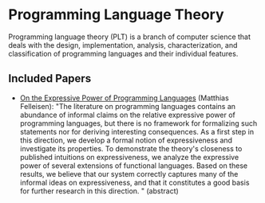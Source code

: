 # Programming Language Theory

Programming language theory (PLT) is a branch of computer science that deals with the design, implementation, analysis, characterization, and classification of programming languages and their individual features.

## Included Papers

* [On the Expressive Power of Programming Languages](scp91-felleisen.pdf) (Matthias Felleisen): "The literature on programming languages contains an abundance of informal
claims on the relative expressive power of programming languages, but there
is no framework for formalizing such statements nor for deriving interesting
consequences. As a first step in this direction, we develop a formal notion
of expressiveness and investigate its properties. To demonstrate the theory's
closeness to published intuitions on expressiveness, we analyze the expressive
power of several extensions of functional languages. Based on these results,
we believe that our system correctly captures many of the informal ideas on
expressiveness, and that it constitutes a good basis for further research in this
direction. " (abstract)
